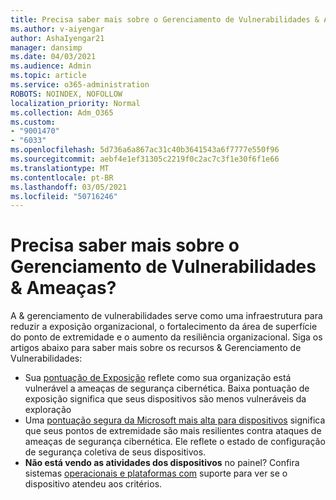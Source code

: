 ```yaml
---
title: Precisa saber mais sobre o Gerenciamento de Vulnerabilidades & Ameaças?
ms.author: v-aiyengar
author: AshaIyengar21
manager: dansimp
ms.date: 04/03/2021
ms.audience: Admin
ms.topic: article
ms.service: o365-administration
ROBOTS: NOINDEX, NOFOLLOW
localization_priority: Normal
ms.collection: Adm_O365
ms.custom:
- "9001470"
- "6033"
ms.openlocfilehash: 5d736a6a867ac31c40b3641543a6f7777e550f96
ms.sourcegitcommit: aebf4e1ef31305c2219f0c2ac7c3f1e30f6f1e66
ms.translationtype: MT
ms.contentlocale: pt-BR
ms.lasthandoff: 03/05/2021
ms.locfileid: "50716246"
---
```

# <a name="need-to-know-more-on-threat--vulnerability-management"></a>Precisa saber mais sobre o Gerenciamento de Vulnerabilidades & Ameaças?

A & gerenciamento de vulnerabilidades serve como uma infraestrutura para reduzir a exposição organizacional, o fortalecimento da área de superfície do ponto de extremidade e o aumento da resiliência organizacional. Siga os artigos abaixo para saber mais sobre os recursos & Gerenciamento de Vulnerabilidades:

- Sua [pontuação de Exposição](https://docs.microsoft.com/windows/security/threat-protection/microsoft-defender-atp/tvm-exposure-score) reflete como sua organização está vulnerável a ameaças de segurança cibernética. Baixa pontuação de exposição significa que seus dispositivos são menos vulneráveis da exploração
- Uma [pontuação segura da Microsoft mais alta para dispositivos](https://docs.microsoft.com/windows/security/threat-protection/microsoft-defender-atp/tvm-microsoft-secure-score-devices) significa que seus pontos de extremidade são mais resilientes contra ataques de ameaças de segurança cibernética. Ele reflete o estado de configuração de segurança coletiva de seus dispositivos.
- **Não está vendo as atividades dos dispositivos** no painel? Confira sistemas [operacionais e plataformas com](https://docs.microsoft.com/windows/security/threat-protection/microsoft-defender-atp/tvm-supported-os) suporte para ver se o dispositivo atendeu aos critérios.
